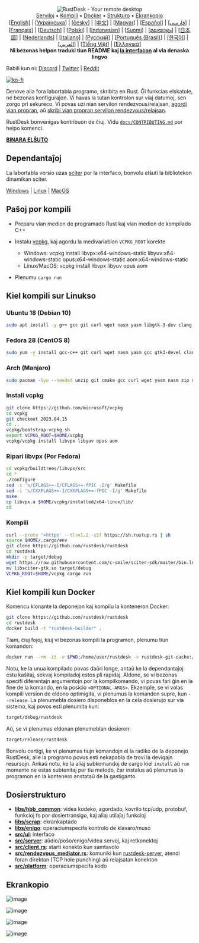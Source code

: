 <p align="center">
  <img src="../res/logo-header.svg" alt="RustDesk - Your remote desktop"><br>
  <a href="#senpagaj-publikaj-serviloj">Serviloj</a> •
  <a href="#paŝoj-por-kompili">Kompili</a> •
  <a href="#kiel-kompili-kun-docker">Docker</a> •
  <a href="#dosierstrukturo">Strukturo</a> •
  <a href="#ekrankopio">Ekrankopio</a><br>
  [<a href="../README.md">English</a>] | [<a href="README-UA.md">Українська</a>] | [<a href="README-CS.md">česky</a>] | [<a href="README-ZH.md">中文</a>] | [<a href="README-HU.md">Magyar</a>] | [<a href="README-ES.md">Español</a>] | [<a href="README-FA.md">فارسی</a>] | [<a href="README-FR.md">Français</a>] | [<a href="README-DE.md">Deutsch</a>] | [<a href="README-PL.md">Polski</a>] | [<a href="README-ID.md">Indonesian</a>] | [<a href="README-FI.md">Suomi</a>] | [<a href="README-ML.md">മലയാളം</a>] | [<a href="README-JP.md">日本語</a>] | [<a href="README-NL.md">Nederlands</a>] | [<a href="README-IT.md">Italiano</a>] | [<a href="README-RU.md">Русский</a>] | [<a href="README-PTBR.md">Português (Brasil)</a>] | [<a href="README-KR.md">한국어</a>] | [<a href="README-AR.md">العربي</a>] | [<a href="README-VN.md">Tiếng Việt</a>] | [<a href="README-GR.md">Ελληνικά</a>]<br>
  <b>Ni bezonas helpon traduki tiun README kaj <a href="https://github.com/rustdesk/rustdesk/tree/master/src/lang">la interfacon</a> al via denaska lingvo</b>
</p>

Babili kun ni: [Discord](https://discord.gg/nDceKgxnkV) | [Twitter](https://twitter.com/rustdesk) | [Reddit](https://www.reddit.com/r/rustdesk)

[![ko-fi](https://ko-fi.com/img/githubbutton_sm.svg)](https://ko-fi.com/I2I04VU09)

Denove alia fora labortabla programo, skribita en Rust. Ĝi funkcias elskatole, ne bezonas konfiguraĵon. Vi havas la tutan kontrolon sur viaj datumoj, sen zorgo pri sekureco. Vi povas uzi nian servilon rendezvous/relajsan, [agordi vian propran](https://rustdesk.com/server), aŭ [skribi vian propran servilon rendezvous/relajsan](https://github.com/rustdesk/rustdesk-server-demo).

RustDesk bonvenigas kontribuon de ĉiuj. Vidu [`docs/CONTRIBUTING.md`](CONTRIBUTING.md) por helpo komenci.

[**BINARA ELŜUTO**](https://github.com/rustdesk/rustdesk/releases)

## Dependantaĵoj

La labortabla versio uzas [sciter](https://sciter.com/) por la interfaco, bonvolu elŝuti la bibliotekon dinamikan sciter.

[Windows](https://raw.githubusercontent.com/c-smile/sciter-sdk/master/bin.win/x64/sciter.dll) |
[Linux](https://raw.githubusercontent.com/c-smile/sciter-sdk/master/bin.lnx/x64/libsciter-gtk.so) |
[MacOS](https://raw.githubusercontent.com/c-smile/sciter-sdk/master/bin.osx/libsciter.dylib)

## Paŝoj por kompili

- Preparu vian medion de programado Rust kaj vian medion de kompilado C++

- Instalu [vcpkg](https://github.com/microsoft/vcpkg), kaj agordu la medivariablon `VCPKG_ROOT` korekte

  - Windows: vcpkg install libvpx:x64-windows-static libyuv:x64-windows-static opus:x64-windows-static aom:x64-windows-static
  - Linux/MacOS: vcpkg install libvpx libyuv opus aom

- Plenumu `cargo run`

## Kiel kompili sur Linukso

### Ubuntu 18 (Debian 10)

```sh
sudo apt install -y g++ gcc git curl wget nasm yasm libgtk-3-dev clang libxcb-randr0-dev libxdo-dev libxfixes-dev libxcb-shape0-dev libxcb-xfixes0-dev libasound2-dev libpulse-dev cmake
```

### Fedora 28 (CentOS 8)

```sh
sudo yum -y install gcc-c++ git curl wget nasm yasm gcc gtk3-devel clang libxcb-devel libxdo-devel libXfixes-devel pulseaudio-libs-devel cmake alsa-lib-devel
```

### Arch (Manjaro)

```sh
sudo pacman -Syu --needed unzip git cmake gcc curl wget yasm nasm zip make pkg-config clang gtk3 xdotool libxcb libxfixes alsa-lib pipewire
```

### Instali vcpkg

```sh
git clone https://github.com/microsoft/vcpkg
cd vcpkg
git checkout 2023.04.15
cd ..
vcpkg/bootstrap-vcpkg.sh
export VCPKG_ROOT=$HOME/vcpkg
vcpkg/vcpkg install libvpx libyuv opus aom
```

### Ripari libvpx (Por Fedora)

```sh
cd vcpkg/buildtrees/libvpx/src
cd *
./configure
sed -i 's/CFLAGS+=-I/CFLAGS+=-fPIC -I/g' Makefile
sed -i 's/CXXFLAGS+=-I/CXXFLAGS+=-fPIC -I/g' Makefile
make
cp libvpx.a $HOME/vcpkg/installed/x64-linux/lib/
cd
```

### Kompili

```sh
curl --proto '=https' --tlsv1.2 -sSf https://sh.rustup.rs | sh
source $HOME/.cargo/env
git clone https://github.com/rustdesk/rustdesk
cd rustdesk
mkdir -p target/debug
wget https://raw.githubusercontent.com/c-smile/sciter-sdk/master/bin.lnx/x64/libsciter-gtk.so
mv libsciter-gtk.so target/debug
VCPKG_ROOT=$HOME/vcpkg cargo run
```

## Kiel kompili kun Docker

Komencu klonante la deponejon kaj kompilu la konteneron Docker:

```sh
git clone https://github.com/rustdesk/rustdesk
cd rustdesk
docker build -t "rustdesk-builder" .
```

Tiam, ĉiuj fojoj, kiuj vi bezonas kompili la programon, plenumu tiun komandon:

```sh
docker run --rm -it -v $PWD:/home/user/rustdesk -v rustdesk-git-cache:/home/user/.cargo/git -v rustdesk-registry-cache:/home/user/.cargo/registry -e PUID="$(id -u)" -e PGID="$(id -g)" rustdesk-builder
```

Notu, ke la unua kompilado povas daŭri longe, antaŭ ke la dependantaĵoj estu kaŝitaj, sekvaj kompiladoj estos pli rapidaj. Aldone, se vi bezonas specifi diferentajn argumentojn por la kompilkomando, vi povas fari ĝin en la fine de la komando, en la posicio `<OPTIONAL-ARGS>`. Ekzemple, se vi volas kompili version de eldono optimigita, vi plenumus la komandon supre, kun `--release`. La plenumebla dosiero disponeblos en la cela dosierujo sur via sistemo, kaj povos esti plenumita kun:

```sh
target/debug/rustdesk
```

Aŭ, se vi plenumas eldonan plenumeblan dosieron:

```sh
target/release/rustdesk
```

Bonvolu certigi, ke vi plenumas tiujn komandojn el la radiko de la deponejo RustDesk, alie la programo povus esti nekapabla de trovi la devigajn resursojn. Ankaŭ notu, ke la aliaj subkomandoj de cargo kiel `install` aŭ `run` momente ne estas subtenitaj per tiu metodo, ĉar instalus aŭ plenumus la programon en la kontenero anstataŭ de la gastiganto.

## Dosierstrukturo

- **[libs/hbb_common](https://github.com/rustdesk/rustdesk/tree/master/libs/hbb_common)**: videa kodeko, agordado, kovrilo tcp/udp, protobuf, funkcioj fs por dosiertransigo, kaj aliaj utilaĵaj funkcioj
- **[libs/scrap](https://github.com/rustdesk/rustdesk/tree/master/libs/scrap)**: ekrankaptado
- **[libs/enigo](https://github.com/rustdesk/rustdesk/tree/master/libs/enigo)**: operaciumspecifa kontrolo de klavaro/muso
- **[src/ui](https://github.com/rustdesk/rustdesk/tree/master/src/ui)**: interfaco
- **[src/server](https://github.com/rustdesk/rustdesk/tree/master/src/server)**: aŭdio/poŝo/enigo/videa servoj, kaj retkonektoj
- **[src/client.rs](https://github.com/rustdesk/rustdesk/tree/master/src/client.rs)**: starti konekto kun samtavolo
- **[src/rendezvous_mediator.rs](https://github.com/rustdesk/rustdesk/tree/master/src/rendezvous_mediator.rs)**: komuniki kun [rustdesk-server](https://github.com/rustdesk/rustdesk-server), atendi foran direktan (TCP hole punching) aŭ relajsatan konekton
- **[src/platform](https://github.com/rustdesk/rustdesk/tree/master/src/platform)**: operaciumspecifa kodo

## Ekrankopio

![image](https://user-images.githubusercontent.com/71636191/113112362-ae4deb80-923b-11eb-957d-ff88daad4f06.png)

![image](https://user-images.githubusercontent.com/71636191/113112619-f705a480-923b-11eb-911d-97e984ef52b6.png)

![image](https://user-images.githubusercontent.com/71636191/113112857-3fbd5d80-923c-11eb-9836-768325faf906.png)

![image](https://user-images.githubusercontent.com/71636191/135385039-38fdbd72-379a-422d-b97f-33df71fb1cec.png)
